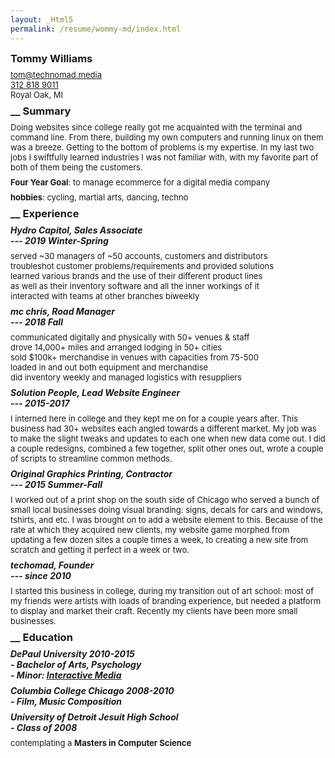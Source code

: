 ```yaml
---
layout: _Html5
permalink: /resume/wommy-md/index.html
---
```

<style>
h1, h2, h3, h4, h5, p { margin: 0 0 .5rem 0; }
p { font-size: small; }

.resume{
  display: grid;
  grid-template-columns: 1fr;
  grid-template-areas:
    "name"
    "contact"
    "summary"
    "experience"
    "education"
}
</style>

<article class="resume">

<section class="name">

# Tommy Williams
</section>

<section class="contact">

[tom@technomad.media](mailto:tom@technomad.media)  
[312 818 9011](tel:3128189011)  
Royal Oak, MI
</section>

<section class="summary">

### __ Summary

  Doing websites since college really got me acquainted with the terminal and command line. From there, building my own computers and running linux on them was a breeze. Getting to the bottom of problems is my expertise.  In my last two jobs I swiftfully learned industries I was not familiar with, with my favorite part of both of them being the customers.

**Four Year Goal**: to manage ecommerce for a digital media company

**hobbies**: cycling, martial arts, dancing, techno
</section>

<section class="experience">

### __ Experience

##### Hydro Capitol, Sales Associate <br> --- 2019 Winter-Spring

served ~30 managers of ~50 accounts, customers and distributors  
troubleshot customer problems/requirements and provided solutions  
learned various brands and the use of their different product lines  
as well as their inventory software and all the inner workings of it  
interacted with teams at other branches biweekly  

##### mc chris, Road Manager <br> --- 2018 Fall
communicated digitally and physically with 50+ venues & staff  
drove 14,000+ miles and arranged lodging in 50+ cities  
sold $100k+ merchandise in venues with capacities from 75-500  
loaded in and out both equipment and merchandise  
did inventory weekly and managed logistics with resuppliers  

##### Solution People, Lead Website Engineer <br> --- 2015-2017
I interned here in college and they kept me on for a couple years after. This business had 30+ websites each angled towards a different market. My job was to make the slight tweaks and updates to each one when new data come out. I did a couple redesigns, combined a few together, split other ones out, wrote a couple of scripts to streamline common methods.

##### Original Graphics Printing, Contractor <br> --- 2015 Summer-Fall
I worked out of a print shop on the south side of Chicago who served a bunch of small local businesses doing visual branding: signs, decals for cars and windows, tshirts, and etc. I was brought on to add a website element to this. Because of the rate at which they acquired new clients, my website game morphed from updating a few dozen sites a couple times a week, to creating a new site from scratch and getting it perfect in a week or two.

##### techomad, Founder <br> --- since 2010
I started this business in college, during my transition out of art school: most of my friends were artists with loads of branding experience, but needed a platform to display and market their craft. Recently my clients have been more small businesses.
</section>

<section class="education">

### __ Education

##### DePaul University 2010-2015 <br> - Bachelor of Arts, Psychology <br> - Minor: [Interactive Media](https://catalog.depaul.edu/university-catalog-archive/2019-2020-WinSprSum/course-descriptions/im/)
##### Columbia College Chicago 2008-2010 <br> - Film, Music Composition
##### University of Detroit Jesuit High School <br> - Class of 2008

contemplating a **Masters in Computer Science**
</section>
</article>

